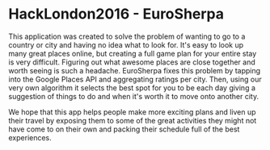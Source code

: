 # HackLondon2016 - EuroSherpa

This application was created to solve the problem of wanting to go to a country or city and having no idea what to look for. It's easy to look up many great places online, but creating a full game plan for your entire stay is very difficult. Figuring out what awesome places are close together and worth seeing is such a headache. EuroSherpa fixes this problem by tapping into the Google Places API and aggregating ratings per city. Then, using our very own algorithm it selects the best spot for you to be each day giving a suggestion of things to do and when it's worth it to move onto another city.

We hope that this app helps people make more exciting plans and liven up their travel by exposing them to some of the great activities they might not have come to on their own and packing their schedule full of the best experiences.
